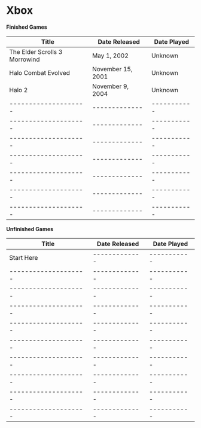 Xbox
========================

**Finished Games**

| Title                                           | Date Released      | Date Played   |
| --------------------                            | -------------      | -----------   |
| The Elder Scrolls 3 Morrowind                   | May 1, 2002        | Unknown       |
| Halo Combat Evolved                             | November 15, 2001  | Unknown       |
| Halo 2                                          | November 9, 2004   | Unknown       |
| --------------------                            | -------------      | -----------   |
| --------------------                            | -------------      | -----------   |
| --------------------                            | -------------      | -----------   |
| --------------------                            | -------------      | -----------   |
| --------------------                            | -------------      | -----------   |
| --------------------                            | -------------      | -----------   |
| --------------------                            | -------------      | -----------   |

**Unfinished Games**

| Title                                           | Date Released      | Date Played   |
| --------------------                            | -------------      | -----------   |
| Start Here                                      | -------------      | -----------   |
| --------------------                            | -------------      | -----------   |
| --------------------                            | -------------      | -----------   |
| --------------------                            | -------------      | -----------   |
| --------------------                            | -------------      | -----------   |
| --------------------                            | -------------      | -----------   |
| --------------------                            | -------------      | -----------   |
| --------------------                            | -------------      | -----------   |
| --------------------                            | -------------      | -----------   |
| --------------------                            | -------------      | -----------   |